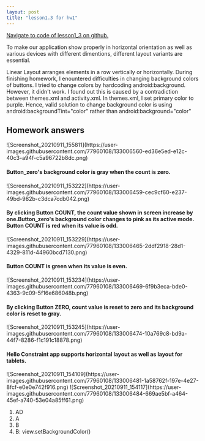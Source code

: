 ```yaml
---
layout: post
title: "lesson1.3 for hw1"
---
```


<a href="https://github.ccs.neu.edu/senyan/lesson1_3">Navigate to code of lesson1_3 on github.</a>


<P>To make our application show properly in horizontal orientation as well as various devices with different dimentions, different layout variants are essential.</p>
<p>Linear Layout arranges elements in a row vertically or horizontally. During finishing homework, I enountered difficulties in changing background colors of buttons. I tried to change colors by hardcoding android:background. However, it didn't work. I found out this is caused by a contradiction between themes.xml and activity.xml. In themes.xml, I set primary color to purple. Hence, valid solution to change background color is using android:backgroundTint="color" rather than android:background="color" </p>

<h2> Homework answers </h2>
![Screenshot_20210911_155811](https://user-images.githubusercontent.com/77960108/133006560-ed36e5ed-e12c-40c3-a94f-c5a96722b8dc.png)
<h4>Button_zero's background color is gray when the count is zero.</h4>
![Screenshot_20210911_153222](https://user-images.githubusercontent.com/77960108/133006459-cec9cf60-e237-49bd-982b-c3dca7cdb042.png)
<h4>By clicking Button COUNT, the count value shown in screen increase by one.Button_zero's background color changes to pink as its active mode. Button COUNT is red when its value is odd.</h4>
![Screenshot_20210911_153229](https://user-images.githubusercontent.com/77960108/133006465-2ddf2918-28d1-4329-811d-44960bcd7130.png)
<h4>Button COUNT is green when its value is even.</h4>
![Screenshot_20210911_153234](https://user-images.githubusercontent.com/77960108/133006469-6f9b3eca-bde0-4363-9c09-5f16e686048b.png)
<h4>By clicking Button ZERO, count value is reset to zero and its background color is reset to gray.</h4>
![Screenshot_20210911_153245](https://user-images.githubusercontent.com/77960108/133006474-10a769c8-bd9a-44f7-8286-f1c191c18878.png)
<h4>Hello Constraint app supports horizontal layout as well as layout for tablets.</h4>
![Screenshot_20210911_154109](https://user-images.githubusercontent.com/77960108/133006481-1a58762f-197e-4e27-8fcf-e0e0e742f916.png)
![Screenshot_20210911_154117](https://user-images.githubusercontent.com/77960108/133006484-669ae5bf-a464-45ef-a740-53e04a85ff61.png)

<ol>
  <li>AD</li>
  <li>A</li>
  <li>B</li>
  <li>B: view.setBackgroundColor()</li>
</ol>
